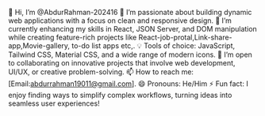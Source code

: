 👋 Hi, I’m @AbdurRahman-202416
👀 I’m passionate about building dynamic web applications with a focus on clean and responsive design.
🌱 I’m currently enhancing my skills in React, JSON Server, and DOM manipulation while creating feature-rich projects like React-job-protal,Link-share-app,Movie-gallery, to-do list apps etc,.
💡 Tools of choice: JavaScript, Tailwind CSS, Material CSS, and a wide range of modern icons.
💞️ I’m open to collaborating on innovative projects that involve web development, UI/UX, or creative problem-solving.
📫 How to reach me: [Email:abdurrahman19011@gmail.com].
😄 Pronouns: He/Him
⚡ Fun fact: I enjoy finding ways to simplify complex workflows, turning ideas into seamless user experiences!
